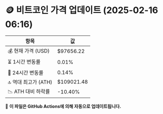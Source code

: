 # 🪙 비트코인 가격 업데이트 (2025-02-16 06:16)

| 항목                | 값 |
|--------------------|----------------|
| 💰 현재 가격 (USD) | $97656.22 |
| ⏳ 1시간 변동률    | 0.01% |
| 📆 24시간 변동률   | 0.14% |
| 🔝 역대 최고가 (ATH) | $109021.48 |
| 📉 ATH 대비 하락률 | -10.40% |

🔄 **이 파일은 GitHub Actions에 의해 자동으로 업데이트됩니다.**
